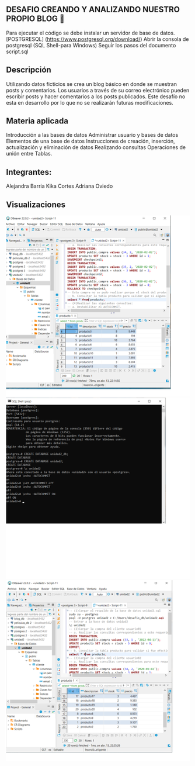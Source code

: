 ## DESAFIO CREANDO Y ANALIZANDO NUESTRO PROPIO BLOG 📃
Para ejecutar el código se debe instalar un servidor de base de datos.
[POSTGRESQL] (https://www.postgresql.org/download/)
Abrir la consola de postgresql (SQL Shell-para Windows)
Seguir los pasos del documento script.sql
## Descripción
Utilizando datos ficticios se crea un blog básico en donde se muestran posts y comentarios. Los usuarios a través de su correo electrónico pueden escribir posts y hacer comentarios a los posts publicados. Este desafío no esta en desarrollo por lo que no se realizarán futuras modificaciones.

## Materia aplicada
Introducción a las bases de datos
Administrar usuario y bases de datos
Elementos de una base de datos
Instrucciones de creación, inserción, actualización y eliminación de datos
Realizando consultas
Operaciones de unión entre Tablas.
## Integrantes:
Alejandra Barria
Kika Cortes
Adriana Oviedo
## Visualizaciones
![](https://github.com/aleyire/Entendiendo-como-se-comportan-nuestros-clientes/blob/main/img/preview_1.png)
![](https://github.com/aleyire/Entendiendo-como-se-comportan-nuestros-clientes/blob/main/img/preview_2.png)
![](https://github.com/aleyire/Entendiendo-como-se-comportan-nuestros-clientes/blob/main/img/primer_select_producto.png)
